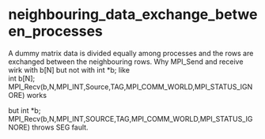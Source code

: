# neighbouring_data_exchange_between_processes
A dummy matrix data is divided equally among processes and the rows are exchanged between the neighbouring rows.
Why MPI_Send and receive wirk with b[N] but not with int *b;
like  
int b[N];
MPI_Recv(b,N,MPI_INT,Source,TAG,MPI_COMM_WORLD,MPI_STATUS_IGNORE) works

but int *b;
MPI_Recv(b,N,MPI_INT,SOURCE,TAG,MPI_COMM_WORLD,MPI_STATUS_IGNORE) throws SEG fault.

